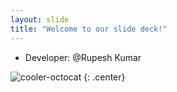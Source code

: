 ```yaml
---
layout: slide
title: "Welcome to our slide deck!"
---
```


- Developer: @Rupesh Kumar

![cooler-octocat](https://octodex.github.com/images/twenty-percent-cooler-octocat.png)
{: .center}
